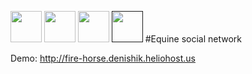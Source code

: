 [<img height='50' width="50" src="http://fire-horse.denishik.heliohost.us/static/media/logo.5c404252.png">](http://fire-horse.denishik.heliohost.us/)
[<img height='50' width="50" src="https://im0-tub-ru.yandex.net/i?id=cc77464176f6fe3abfc92e59da62a257-sr&n=13">](https://vk.com/denis_hik)
[<img height='50' width="50" src="https://yt3.ggpht.com/a/AATXAJzS9oy8jzh4y34JR5Weq-5XiIP9sHD_1TAaRhfZ5A=s900-c-k-c0xffffffff-no-rj-mo">](https://vk.com/denis_hik)
[<img height='50' width='50' src="https://logema.org/local/templates/.default/img/outsource/react.svg">]()
#Equine social network

Demo: http://fire-horse.denishik.heliohost.us

